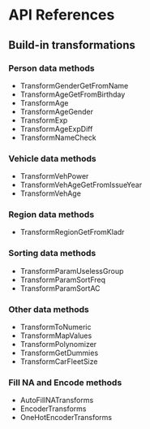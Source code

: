 # API References

## Build-in transformations

### Person data methods

- TransformGenderGetFromName
- TransformAgeGetFromBirthday
- TransformAge
- TransformAgeGender
- TransformExp
- TransformAgeExpDiff
- TransformNameCheck

### Vehicle data methods
- TransformVehPower
- TransformVehAgeGetFromIssueYear
- TransformVehAge

### Region data methods
- TransformRegionGetFromKladr

### Sorting data methods
- TransformParamUselessGroup
- TransformParamSortFreq
- TransformParamSortAC

### Other data methods
- TransformToNumeric
- TransformMapValues
- TransformPolynomizer
- TransformGetDummies
- TransformCarFleetSize

### Fill NA and Encode methods
- AutoFillNATransforms
- EncoderTransforms
- OneHotEncoderTransforms
